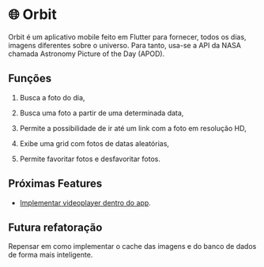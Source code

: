# :globe_with_meridians: Orbit
Orbit é um aplicativo mobile feito em Flutter para fornecer, todos os dias, imagens diferentes sobre o universo. Para tanto, usa-se a API da NASA chamada Astronomy Picture of the Day (APOD). 

## Funções
1. Busca a foto do dia,

2. Busca uma foto a partir de uma determinada data,

3. Permite a possibilidade de ir até um link com a foto em resolução HD,

4. Exibe uma grid com fotos de datas aleatórias,

5. Permite favoritar fotos e desfavoritar fotos.

## Próximas Features
- [Implementar videoplayer dentro do app](https://flutter.dev/docs/cookbook/plugins/play-video).


## Futura refatoração
Repensar em como implementar o cache das imagens e do banco de dados de forma mais inteligente.


